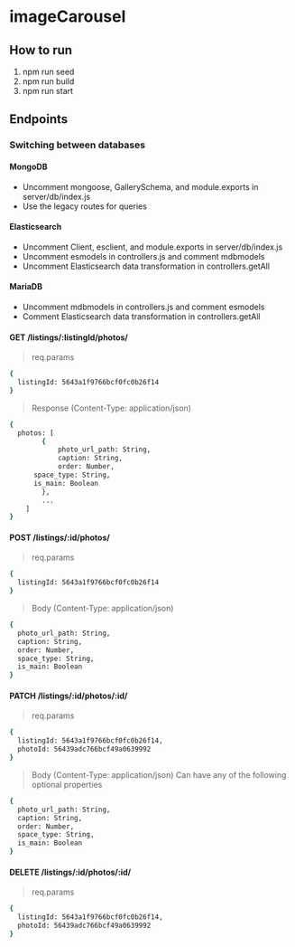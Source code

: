 # imageCarousel

## How to run
1) npm run seed
2) npm run build
3) npm run start

## Endpoints

### Switching between databases
#### MongoDB
- Uncomment mongoose, GallerySchema, and module.exports in server/db/index.js
- Use the legacy routes for queries

#### Elasticsearch
- Uncomment Client, esclient, and module.exports in server/db/index.js
- Uncomment esmodels in controllers.js and comment mdbmodels
- Uncomment Elasticsearch data transformation in controllers.getAll

#### MariaDB
- Uncomment mdbmodels in controllers.js and comment esmodels
- Comment Elasticsearch data transformation in controllers.getAll

#### GET /listings/:listingId/photos/
>req.params
```sh
{
  listingId: 5643a1f9766bcf0fc0b26f14
}
```

>Response (Content-Type: application/json)
```sh
{
  photos: [
		{
			photo_url_path: String,
			caption: String,
			order: Number,
      space_type: String,
      is_main: Boolean
		},
		...
	]
}
```

#### POST /listings/:id/photos/
>req.params
```sh
{
  listingId: 5643a1f9766bcf0fc0b26f14
}
```

>Body (Content-Type: application/json)
```sh
{
  photo_url_path: String,
  caption: String,
  order: Number,
  space_type: String,
  is_main: Boolean
}
```

#### PATCH /listings/:id/photos/:id/
>req.params
```sh
{
  listingId: 5643a1f9766bcf0fc0b26f14,
  photoId: 56439adc766bcf49a0639992
}
```

>Body (Content-Type: application/json)
>Can have any of the following optional properties
```sh
{
  photo_url_path: String,
  caption: String,
  order: Number,
  space_type: String,
  is_main: Boolean
}
```

#### DELETE /listings/:id/photos/:id/
>req.params
```sh
{
  listingId: 5643a1f9766bcf0fc0b26f14,
  photoId: 56439adc766bcf49a0639992
}
```
